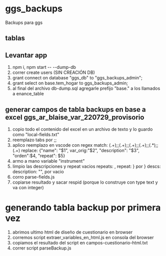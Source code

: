 # ggs_backups

Backups para ggs

## tablas

## Levantar app

1. npm i, npm start -- --dump-db
2. correr create users (SIN CREACIÓN DB)
3. grant connect on database "ggs_db" to "ggs_backups_admin";
4. grant select on base.tem_hogar to ggs_backups_admin;
5. al final del archivo db-dump.sql agregarle prefijo "base." a los llamados a enance_table

## generar campos de tabla backups en base a excel ggs_ar_blaise_var_220729_provisorio

1. copio todo el contenido del excel en un archivo de texto y lo guardo como "local-fields.txt"
2. reemplazo tabs por ;;
3. aplico reemplazo en vscode con regex
   match: (.+);;(.+);;(.+);;(.+);;(.\*);;(.+)
   replace: {"name": "$1", var_orig:"$2", "description": "$3", "orden":$4, "repeat": $5}
4. armo a mano variable "instrument"
5. limpio las descripciones y repeat vacios
   repeats: , repeat: } por }
   descs: description: "", por vacio
6. corro parse-fields.js
7. copiarse resultado y sacar respid (porque lo construye con type text y va con integer)

# generando tabla backup por primera vez

1. abrimos ultimo html de diseño de cuestionario en browser
2. corremos script extraer_variables_en_html.js en consola del browser
3. copiamos el resultado del script en campos-cuestionario-html.txt
4. correr script parseBackup.js
